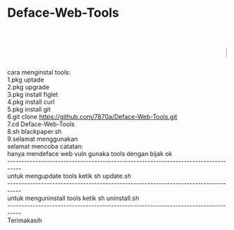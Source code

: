 # Deface-Web-Tools
<marquee><h1>Deface-Web-Tools</h1></marquee>
cara menginstal tools:<br>
1.pkg uptade<br>
2.pkg upgrade<br>
3.pkg install figlet<br>
4.pkg install curl<br>
5.pkg install git<br>
6.git clone https://github.com/7870a/Deface-Web-Tools.git<br>
7.cd Deface-Web-Tools<br>
8.sh blackpaper.sh<br>
9.selamat menggunakan<br>
selamat mencoba
catatan:<br>
hanya mendeface web vuln
gunaka tools dengan bijak ok<br>
-----------------------------------------------------------------------------------<br>
untuk mengupdate tools ketik sh update.sh<br>
-----------------------------------------------------------------------------------<br>
untuk menguninstall tools ketik sh uninstall.sh<br>
-----------------------------------------------------------------------------------<br>
Terimakasih
